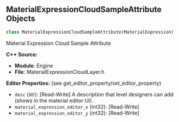 ## MaterialExpressionCloudSampleAttribute Objects

```python
class MaterialExpressionCloudSampleAttribute(MaterialExpression)
```

Material Expression Cloud Sample Attribute

**C++ Source:**

- **Module**: Engine
- **File**: MaterialExpressionCloudLayer.h

**Editor Properties:** (see get_editor_property/set_editor_property)

- ``desc`` (str):  [Read-Write] A description that level designers can add (shows in the material editor UI).
- ``material_expression_editor_x`` (int32):  [Read-Write]
- ``material_expression_editor_y`` (int32):  [Read-Write]

<a id="unreal.MaterialExpressionCollectionParameter"></a>